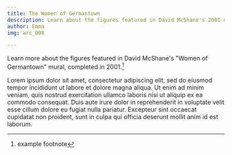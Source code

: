 ```yaml
---
title: The Women of Germantown
description: Learn about the figures featured in David McShane's 2001 mural.
author: Emma
img: arc_008

---
```


Learn more about the figures featured in David McShane's "Women of Germantown" mural, completed in 2001.[^fn1]

Lorem ipsum dolor sit amet, consectetur adipiscing elit, sed do eiusmod tempor incididunt ut labore et dolore magna aliqua. Ut enim ad minim veniam, quis nostrud exercitation ullamco laboris nisi ut aliquip ex ea commodo consequat. Duis aute irure dolor in reprehenderit in voluptate velit esse cillum dolore eu fugiat nulla pariatur. Excepteur sint occaecat cupidatat non proident, sunt in culpa qui officia deserunt mollit anim id est laborum.

[^fn1]: example footnote